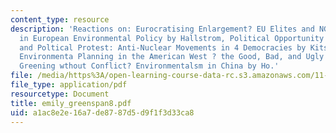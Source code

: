 ```yaml
---
content_type: resource
description: 'Reactions on: Eurocratising Enlargement? EU Elites and NGO Participation
  in European Environmental Policy by Hallstrom, Political Opportunity Structures
  and Poltical Protest: Anti-Nuclear Movements in 4 Democracies by Kitschelt, Collaborative
  Environmenta Planning in the American West ? the Good, Bad, and Ugly by Singleton,
  Greening wthout Conflict? Environmentalsm in China by Ho.'
file: /media/https%3A/open-learning-course-data-rc.s3.amazonaws.com/11-363-civil-society-and-the-environment-spring-2005/a1ac8e2e16a7de8787d5d9f1f3d33ca8_emily_greenspan8.pdf
file_type: application/pdf
resourcetype: Document
title: emily_greenspan8.pdf
uid: a1ac8e2e-16a7-de87-87d5-d9f1f3d33ca8
---
```

